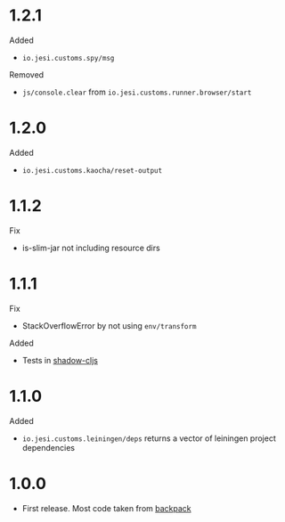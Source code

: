 # 1.2.1

Added

* `io.jesi.customs.spy/msg`

Removed

* `js/console.clear` from `io.jesi.customs.runner.browser/start`

# 1.2.0

Added

* `io.jesi.customs.kaocha/reset-output`

# 1.1.2

Fix

* is-slim-jar not including resource dirs

# 1.1.1

Fix

* StackOverflowError by not using `env/transform`

Added

* Tests in [shadow-cljs](https://github.com/thheller/shadow-cljs)

# 1.1.0

Added

* `io.jesi.customs.leiningen/deps` returns a vector of leiningen project dependencies

# 1.0.0

* First release. Most code taken from [backpack](https://github.com/jesims/backpack)
